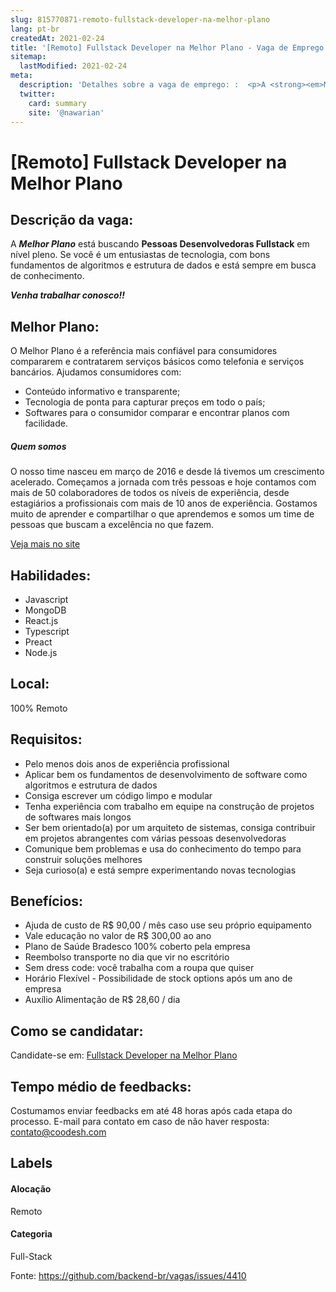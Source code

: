 ```yaml
---
slug: 815770871-remoto-fullstack-developer-na-melhor-plano
lang: pt-br
createdAt: 2021-02-24
title: '[Remoto] Fullstack Developer na Melhor Plano - Vaga de Emprego'
sitemap:
  lastModified: 2021-02-24
meta:
  description: 'Detalhes sobre a vaga de emprego: :  <p>A <strong><em>Melhor Plano</em></strong> está buscando <strong>Pessoas Desenvolvedoras Fullstack</strong> em nível pleno. Se você é um entusiastas de tecnologia, com bons fundamentos de algoritmos e estrutura de dados e está sempre em busca de conhecimento.&nbsp;</p> <p><strong><em>Venha trabalhar conosco!!</em></strong></p>'
  twitter:
    card: summary
    site: '@nawarian'
---
```


# [Remoto] Fullstack Developer na Melhor Plano

## Descrição da vaga: 
 <p>A <strong><em>Melhor Plano</em></strong> está buscando <strong>Pessoas Desenvolvedoras Fullstack</strong> em nível pleno. Se você é um entusiastas de tecnologia, com bons fundamentos de algoritmos e estrutura de dados e está sempre em busca de conhecimento.&nbsp;</p>
<p><strong><em>Venha trabalhar conosco!!</em></strong></p>

## Melhor Plano: 
 <p>O Melhor Plano é a referência mais confiável para consumidores compararem e contratarem serviços básicos como telefonia e serviços bancários. Ajudamos consumidores com:</p>
<ul>
<li>Conteúdo informativo e transparente;</li>
<li>Tecnologia de ponta para capturar preços em todo o país;</li>
<li>Softwares para o consumidor comparar e encontrar planos com facilidade.</li>
</ul>

<h5>Quem somos</h5>
<p>O nosso time nasceu em março de 2016 e desde lá tivemos um crescimento acelerado. Começamos a jornada com três pessoas e hoje contamos com mais de 50 colaboradores de todos os níveis de experiência, desde estagiários a profissionais com mais de 10 anos de experiência. Gostamos muito de aprender e compartilhar o que aprendemos e somos um time de pessoas que buscam a excelência no que fazem.</p><a href='https://coodesh.com/empresas/melhor-plano'>Veja mais no site</a>

 ## Habilidades: 
 - Javascript 
- MongoDB 
- React.js 
- Typescript 
- Preact 
- Node.js

## Local: 
 100% Remoto

## Requisitos: 
 - Pelo menos dois anos de experiência profissional 
- Aplicar bem os fundamentos de desenvolvimento de software como algoritmos e estrutura de dados 
- Consiga escrever um código limpo e modular 
- Tenha experiência com trabalho em equipe na construção de projetos de softwares mais longos 
- Ser bem orientado(a) por um arquiteto de sistemas, consiga contribuir em projetos abrangentes com várias pessoas desenvolvedoras 
- Comunique bem problemas e usa do conhecimento do tempo para construir soluções melhores 
- Seja curioso(a) e está sempre experimentando novas tecnologias

## Benefícios: 
 - Ajuda de custo de R$ 90,00 / mês caso use seu próprio equipamento 
- Vale educação no valor de R$ 300,00 ao ano 
- Plano de Saúde Bradesco 100% coberto pela empresa 
- Reembolso transporte no dia que vir no escritório 
- Sem dress code: você trabalha com a roupa que quiser 
- Horário Flexível - Possibilidade de stock options após um ano de empresa 
- Auxílio Alimentação de R$ 28,60 / dia

## Como se candidatar:
Candidate-se em: [Fullstack Developer na Melhor Plano](https://coodesh.com/vagas/fullstack-developer-pleno-20210224?origin=github&modal=open)

## Tempo médio de feedbacks:
 Costumamos enviar feedbacks em até 48 horas após cada etapa do processo. E-mail para contato em caso de não haver resposta: [contato@coodesh.com](mailto:contato@coodesh.com)

## Labels

#### Alocação
Remoto

#### Categoria
Full-Stack

Fonte: https://github.com/backend-br/vagas/issues/4410